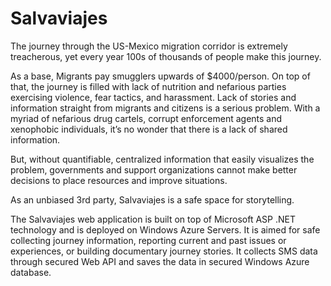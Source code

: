 Salvaviajes
===========

The journey through the US-Mexico migration corridor is extremely treacherous, yet every year 100s of thousands of people make this journey.

As a base, Migrants pay smugglers upwards of $4000/person. On top of that, the journey is filled with lack of nutrition and nefarious parties exercising violence, fear tactics, and harassment. Lack of stories and information straight from migrants and citizens is a serious problem. With a myriad of nefarious drug cartels, corrupt enforcement agents and xenophobic individuals, it’s no wonder that there is a lack of shared information.

But, without quantifiable, centralized information that easily visualizes the problem, governments and support organizations cannot make better decisions to place resources and improve situations.

As an unbiased 3rd party, Salvaviajes is a safe space for storytelling.

The Salvaviajes web application is built on top of Microsoft ASP .NET technology and is deployed on Windows Azure Servers. It is aimed for safe collecting journey information, reporting current and past issues or experiences, or building documentary journey stories. It collects SMS data through secured Web API and saves the data in secured Windows Azure database.

